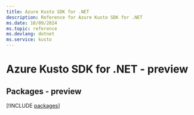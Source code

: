 ```yaml
---
title: Azure Kusto SDK for .NET
description: Reference for Azure Kusto SDK for .NET
ms.date: 10/09/2024
ms.topic: reference
ms.devlang: dotnet
ms.service: kusto
---
```

# Azure Kusto SDK for .NET - preview
## Packages - preview
[!INCLUDE [packages](kusto-index.md)]